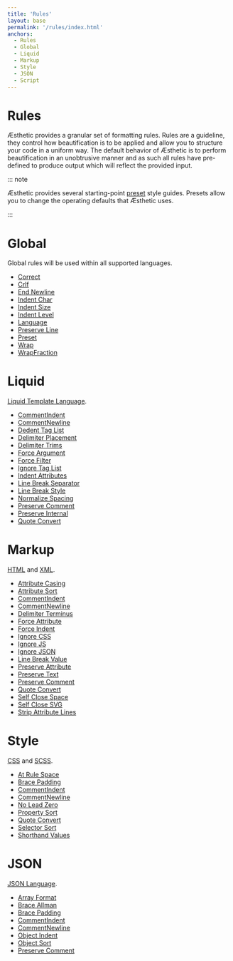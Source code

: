 ```yaml
---
title: 'Rules'
layout: base
permalink: '/rules/index.html'
anchors:
  - Rules
  - Global
  - Liquid
  - Markup
  - Style
  - JSON
  - Script
---
```


# Rules

Æsthetic provides a granular set of formatting rules. Rules are a guideline, they control how beautification is to be applied and allow you to structure your code in a uniform way. The default behavior of Æsthetic is to perform beautification in an unobtrusive manner and as such all rules have pre-defined to produce output which will reflect the provided input.

::: note

Æsthetic provides several starting-point [preset](/rules/global/preset) style guides. Presets allow you to change the operating defaults that Æsthetic uses.

:::

# Global

Global rules will be used within all supported languages.

- [Correct](/rules/global/correct)
- [Crlf](/rules/global/crlf/)
- [End Newline](/rules/global/endNewline)
- [Indent Char](/rules/global/indentChar/)
- [Indent Size](/rules/global/indentSize/)
- [Indent Level](/rules/global/indentLevel/)
- [Language](/rules/global/language)
- [Preserve Line](/rules/global/preserveLine/)
- [Preset](/rules/global/preset/)
- [Wrap](/rules/global/wrap/)
- [WrapFraction](/rules/global/wrapFraction/)

# Liquid

[Liquid Template Language](https://shopify.github.io/liquid/).

- [CommentIndent](/rules/liquid/commentIndent)
- [CommentNewline](/rules/liquid/commentNewline)
- [Dedent Tag List](/rules/liquid/dedentTagList)
- [Delimiter Placement](/rules/liquid/delimiterPlacement)
- [Delimiter Trims](/rules/liquid/delimiterTrims)
- [Force Argument](/rules/liquid/forceArgument)
- [Force Filter](/rules/liquid/forceFilter)
- [Ignore Tag List](/rules/liquid/ignoreTagList)
- [Indent Attributes](/rules/liquid/indentAttributes)
- [Line Break Separator](/rules/liquid/lineBreakSeparator)
- [Line Break Style](/rules/liquid/lineBreakSeparator)
- [Normalize Spacing](/rules/liquid/normalizeSpacing)
- [Preserve Comment](/rules/liquid/preserveComment)
- [Preserve Internal](/rules/liquid/preserveInternal)
- [Quote Convert](/rules/liquid/quoteConvert)

# Markup

[HTML](https://en.wikipedia.org/wiki/HTML) and [XML](https://developer.mozilla.org/en-US/docs/Web/XML/XML_introduction).

- [Attribute Casing](/rules/markup/attributCasing)
- [Attribute Sort](/rules/markup/attributeSort)
- [CommentIndent](/rules/markup/commentIndent)
- [CommentNewline](/rules/markup/commentNewline)
- [Delimiter Terminus](/rules/markup/delimiterTerminus)
- [Force Attribute](/rules/markup/forceAttribute)
- [Force Indent](/rules/markup/forceIndent)
- [Ignore CSS](/rules/markup/ignoreCSS)
- [Ignore JS](/rules/markup/ignoreJS)
- [Ignore JSON](/rules/markup/ignoreJSON)
- [Line Break Value](/rules/markup/lineBreakValue)
- [Preserve Attribute](/rules/markup/preserveAttribute)
- [Preserve Text](/rules/markup/preserveText)
- [Preserve Comment](/rules/markup/preserveComment)
- [Quote Convert](/rules/markup/quoteConvert)
- [Self Close Space](/rules/markup/selfCloseSpace)
- [Self Close SVG](/rules/markup/selfCloseSVG)
- [Strip Attribute Lines](/rules/markup/stripAttributeLines)

# Style

[CSS](https://en.wikipedia.org/wiki/CSS) and [SCSS](https://sass-lang.com).

- [At Rule Space](/rules/style/atRuleSpace)
- [Brace Padding](/rules/style/bracePadding)
- [CommentIndent](/rules/style/commentIndent)
- [CommentNewline](/rules/style/commentNewline)
- [No Lead Zero](/rules/style/noLeadZero)
- [Property Sort](/rules/style/propertySort)
- [Quote Convert](/rules/style/quoteConvert)
- [Selector Sort](/rules/style/selectorSort)
- [Shorthand Values](/rules/style/shorthandValues)

# JSON

[JSON Language](https://en.wikipedia.org/wiki/JSON).

- [Array Format](/rules/json/arrayFormat)
- [Brace Allman](/rules/json/braceAllman)
- [Brace Padding](/rules/json/bracePadding)
- [CommentIndent](/rules/json/commentIndent)
- [CommentNewline](/rules/json/commentNewline)
- [Object Indent](/rules/json/objectIndent)
- [Object Sort](/rules/json/objectSort)
- [Preserve Comment](/rules/json/preserveComment)
